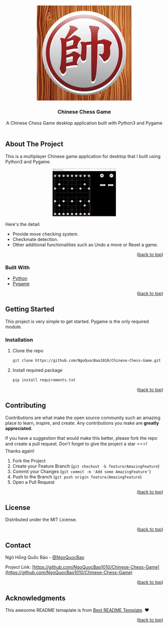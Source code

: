 <div id="top"></div>


<!-- PROJECT LOGO -->
<br />
<div align="center">
  <a href="https://github.com/NgoQuocBao1010/Chinese-Chess-Game">
    <img src="images/screenshots/logo.jpg" alt="Logo" width="60%">
  </a>

  <h3 align="center"> <strong>Chinese Chess Game</strong> </h3>

  <p align="center">
    A Chinese Chess Game desktop application built with Python3 and Pygame
    <br />
    <br />
</p>
</div>


<!-- ABOUT THE PROJECT -->
## About The Project

This is a multiplayer Chinese game application for desktop that I built using Python3 and Pygame.

<p align="center"><img src="images/screenshots/gameplay.png" alt="Logo" width="40%"></p>

Here's the detail:
* Provide move checking system.
* Checkmate detection.
* Other additional functionalities such as Undo a move or Reset a game.

<p align="right">(<a href="#top">back to top</a>)</p>



### Built With
* [Python](https://python.org/)
* [Pygame](https://pygame.org/)

<p align="right">(<a href="#top">back to top</a>)</p>



<!-- GETTING STARTED -->
## Getting Started

This project is very simple to get started. Pygame is the only required module.

### Installation

1. Clone the repo
   ```sh
   git clone https://github.com/NgoQuocBao1010/Chinese-Chess-Game.git
   ```
2. Install required package
   ```sh
   pip install requirements.txt
   ```

<p align="right">(<a href="#top">back to top</a>)</p>


<!-- CONTRIBUTING -->
## Contributing

Contributions are what make the open source community such an amazing place to learn, inspire, and create. Any contributions you make are **greatly appreciated**.

If you have a suggestion that would make this better, please fork the repo and create a pull request.
Don't forget to give the project a star ⭐⭐⭐! Thanks again!

1. Fork the Project
2. Create your Feature Branch (`git checkout -b feature/AmazingFeature`)
3. Commit your Changes (`git commit -m 'Add some AmazingFeature'`)
4. Push to the Branch (`git push origin feature/AmazingFeature`)
5. Open a Pull Request

<p align="right">(<a href="#top">back to top</a>)</p>



<!-- LICENSE -->
## License

Distributed under the MIT License.

<p align="right">(<a href="#top">back to top</a>)</p>



<!-- CONTACT -->
## Contact

Ngô Hồng Quốc Bảo - [@NgoQuocBao](https://twitter.com/ngohquocbao1010)

Project Link: [https://github.com/NgoQuocBao1010/Chinese-Chess-Game](https://github.com/NgoQuocBao1010/Chinese-Chess-Game)

<p align="right">(<a href="#top">back to top</a>)</p>



<!-- ACKNOWLEDGMENTS -->
## Acknowledgments
This awesome README temaplate is from [Best README Template](https://github.com/othneildrew/Best-README-Template). ♥

<p align="right">(<a href="#top">back to top</a>)</p>
